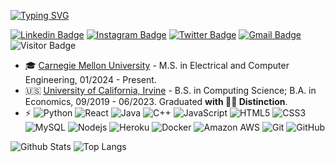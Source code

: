 [![Typing SVG](https://readme-typing-svg.demolab.com?font=Fira+Code&pause=1000&random=false&width=435&lines=Hi!+I'm+Jiahao+Guo;Software+Engineer%F0%9F%92%BB;Artificial+Intelligence%F0%9F%A4%96)](https://git.io/typing-svg)

[![Linkedin Badge](https://img.shields.io/badge/-guojiahao-blue?style=flat-square&logo=Linkedin&logoColor=white&link=https://www.linkedin.com/in/guojiahao/)](https://www.linkedin.com/in/guojiahao/)
[![Instagram Badge](https://img.shields.io/badge/-kylin4real-purple?style=flat-square&logo=instagram&logoColor=white&link=https://www.linkedin.com/in/jiahao-kylin-guo/)](https://www.instagram.com/kylin4real/)
[![Twitter Badge](https://img.shields.io/badge/-@Kive1ru-white?style=flat-square&logoColor=blue&logo=Twitter&labelColor=white&link=https://twitter.com/Kive1ru)](https://twitter.com/Kive1ru)
[![Gmail Badge](https://img.shields.io/badge/-kiveiruguo@gmail.com-c14438?style=flat-square&logo=Gmail&logoColor=white&link=mailto:kiveiruguo@gmail.com)](kiveiruguo@gmail.com)
![Visitor Badge](https://visitor-badge.laobi.icu/badge?page_id=Kive1ru.Kive1ru)


- 🎓 [Carnegie Mellon University](https://www.cmu.edu/) - M.S. in Electrical and Computer Engineering, 01/2024 - Present.
- 🇺🇸 [University of California, Irvine](https://uci.edu/) - B.S. in Computing Science; B.A. in Economics, 09/2019 - 06/2023. Graduated **with 👨‍🎓 Distinction**.
- ⚡ 
![Python](https://img.shields.io/badge/-Python-black?style=flat-square&logo=Python)
![React](https://img.shields.io/badge/-React-black?style=flat-square&logo=react)
![Java](https://img.shields.io/badge/-Java-E34A86?style=flat-square&logo=java)
![C++](https://img.shields.io/badge/-C++-00599C?style=flat-square&logo=c)
![JavaScript](https://img.shields.io/badge/-JavaScript-black?style=flat-square&logo=javascript)
![HTML5](https://img.shields.io/badge/-HTML5-E34F26?style=flat-square&logo=html5&logoColor=white)
![CSS3](https://img.shields.io/badge/-CSS3-1572B6?style=flat-square&logo=css3)
![MySQL](https://img.shields.io/badge/-MySQL-black?style=flat-square&logo=mysql)
![Nodejs](https://img.shields.io/badge/-Nodejs-black?style=flat-square&logo=Node.js)
![Heroku](https://img.shields.io/badge/-Heroku-430098?style=flat-square&logo=heroku)
![Docker](https://img.shields.io/badge/-Docker-black?style=flat-square&logo=docker)
![Amazon AWS](https://img.shields.io/badge/Amazon%20AWS-232F3E?style=flat-square&logo=amazon-aws)
![Git](https://img.shields.io/badge/-Git-black?style=flat-square&logo=git)
![GitHub](https://img.shields.io/badge/-GitHub-181717?style=flat-square&logo=github)


![Github Stats](https://github-readme-stats.vercel.app/api?username=Kive1ru&count_private=true&show_icons=true&include_all_commits=true)
![Top Langs](https://github-readme-stats.vercel.app/api/top-langs/?username=Kive1ru&hide=TeX&layout=compact)
